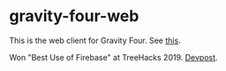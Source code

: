 # gravity-four-web

This is the web client for Gravity Four. See [this](https://github.com/rtolsma/gravity-four-cloud).

Won "Best Use of Firebase" at TreeHacks 2019. [Devpost](https://devpost.com/software/gravity-four).
